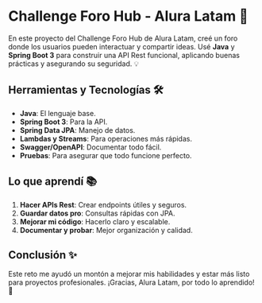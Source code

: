 # Challenge Foro Hub - Alura Latam 🚀

En este proyecto del Challenge Foro Hub de Alura Latam, creé un foro donde los usuarios pueden interactuar y compartir ideas. Usé **Java** y **Spring Boot 3** para construir una API Rest funcional, aplicando buenas prácticas y asegurando su seguridad. 💡

## Herramientas y Tecnologías 🛠️
- **Java**: El lenguaje base.
- **Spring Boot 3**: Para la API.
- **Spring Data JPA**: Manejo de datos.
- **Lambdas y Streams**: Para operaciones más rápidas.
- **Swagger/OpenAPI**: Documentar todo fácil.
- **Pruebas**: Para asegurar que todo funcione perfecto.

## Lo que aprendí 📚
1. **Hacer APIs Rest**: Crear endpoints útiles y seguros.
2. **Guardar datos pro**: Consultas rápidas con JPA.
3. **Mejorar mi código**: Hacerlo claro y escalable.
4. **Documentar y probar**: Mejor organización y calidad.

## Conclusión ✨
Este reto me ayudó un montón a mejorar mis habilidades y estar más listo para proyectos profesionales. ¡Gracias, Alura Latam, por todo lo aprendido! 🚀

